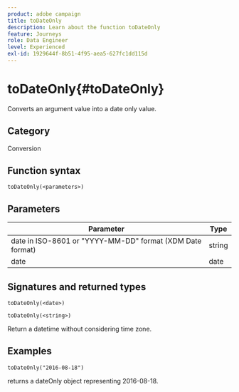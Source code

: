 ```yaml
---
product: adobe campaign
title: toDateOnly
description: Learn about the function toDateOnly
feature: Journeys
role: Data Engineer
level: Experienced
exl-id: 1929644f-8b51-4f95-aea5-627fc1dd115d
---
```

# toDateOnly{#toDateOnly}

Converts an argument value into a date only value.

## Category

Conversion

## Function syntax

`toDateOnly(<parameters>)`

## Parameters

| Parameter | Type             |
|-----------|------------------|
| date in ISO-8601 or "YYYY-MM-DD" format (XDM Date format) | string |
| date | date |

## Signatures and returned types

`toDateOnly(<date>)`

`toDateOnly(<string>)`

Return a datetime without considering time zone.

## Examples

`toDateOnly("2016-08-18")`

returns a dateOnly object representing 2016-08-18.
